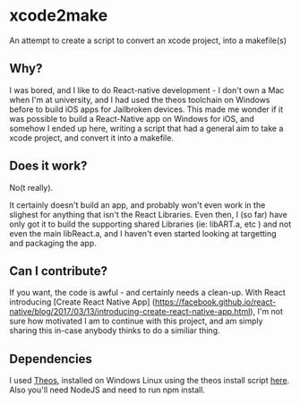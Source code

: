 # xcode2make
An attempt to create a script to convert an xcode project, into a makefile(s)

## Why? 
I was bored, and I like to do React-native development - I don't own a Mac when I'm at university, and I had used the theos toolchain on Windows before to build iOS apps for Jailbroken devices. 
This made me wonder if it was possible to build a React-Native app on Windows for iOS, and somehow I ended up here, writing a script that had a general aim to take a xcode project, and convert it into a makefile. 

## Does it work? 
No(t really). 

It certainly doesn't build an app, and probably won't even work in the slighest for anything that isn't the React Libraries. Even then, I (so far) have only got it to build the supporting shared Libraries (ie: libART.a, etc ) and not even the main libReact.a, and I haven't even started looking at targetting and packaging the app. 

## Can I contribute? 
If you want, the code is awful - and certainly needs a clean-up. With React introducing [Create React Native App] (https://facebook.github.io/react-native/blog/2017/03/13/introducing-create-react-native-app.html), I'm not sure how motivated I am to continue with this project, and am simply sharing this in-case anybody thinks to do a similiar thing. 

## Dependencies 
I used [Theos](https://github.com/theos/theos), installed on Windows Linux using the theos install script [here](https://github.com/supermamon/install-theos). Also you'll need NodeJS and need to run npm install.  


